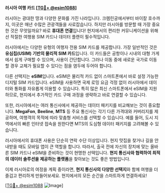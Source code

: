 **러시아 여행 카드 [[TG💪+ @esim1088](https://t.me/s/esim1088)]**

러시아는 광대한 땅과 다양한 문화를 가진 나라입니다. 크렘린궁에서부터 바이칼 호수까지, 이곳은 매년 수많은 관광객들을 사로잡습니다. 하지만 러시아를 방문할 때 가장 중요한 것은 무엇일까요? 바로 **휴대폰 연결**입니다! 현지에서의 편리한 커뮤니케이션을 위해선 적절한 여행용 SIM 카드나 데이터 플랜이 필수적입니다.

러시아에서는 다양한 유형의 여행자 전용 SIM 카드를 제공합니다. 가장 일반적인 것은 **유심칩(USIM) 기반의 물리적 SIM 카드**입니다. 이 카드들은 공항이나 시내의 대형 가게에서 쉽게 구매할 수 있으며, 사용이 간단합니다. 그러나 이동 중에 새로운 국가로 이동할 경우 교체가 필요할 수 있다는 점을 염두에 두어야 합니다.

다른 선택지는 **eSIM**입니다. eSIM은 물리적 카드 없이 스마트폰에서 바로 설정 가능한 디지털 SIM 카드입니다. eSIM을 사용하면 국제 로밍 요금 걱정 없이 러시아에서 데이터와 통화를 자유롭게 이용할 수 있습니다. 특히 많은 최신 스마트폰에서 eSIM을 지원하므로, 현지에서 추가적인 카드 구매 과정을 생략하고 바로 연결할 수 있습니다.

또한, 러시아에서는 여러 통신사에서 제공하는 데이터 패키지를 비교해보는 것이 중요합니다. **MegaFon**, **Beeline**, **MTS** 등 주요 통신사는 각기 다른 가격대와 커버리지를 제공하며, 여행객의 목적에 따라 맞춤형 서비스를 선택할 수 있습니다. 예를 들어, 도시 지역에서의 빠른 인터넷 접속을 원한다면 MTS의 도심형 데이터 패키지를 고려해볼 수 있습니다.

러시아에서의 휴대폰 사용은 단순히 연락 수단 이상입니다. 현지 맛집을 찾거나 길을 안내받을 때도 모바일 앱이 큰 역할을 합니다. 따라서, 출국 전에 자신의 장치에 맞는 올바른 SIM 카드나 eSIM을 준비하는 것이 현명한 선택입니다. **현지 통신사와 협력하여 최적의 데이터 솔루션을 제공하는 플랫폼**을 찾아보는 것도 좋은 방법입니다.

이제 러시아로의 여정을 계획 중이라면, **현지 통신사의 다양한 선택지**와 함께 여행을 더 즐겁고 편리하게 만들어보세요. 현지에서의 모든 순간을 스마트하게 연결하세요!

[[TG💪+ @esim1088](https://t.me/s/esim1088) ![Image](https://i.postimg.cc/Y0z9fWf4/image.png)]